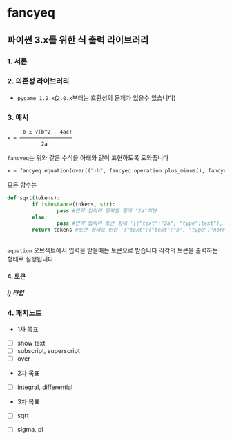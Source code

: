 # fancyeq
## 파이썬 3.x를 위한 식 출력 라이브러리

### 1. 서론


### 2. 의존성 라이브러리
- `pygame 1.9.x`(`2.0.x`부터는 호환성의 문제가 있을수 있습니다)

### 3. 예시
        -b ± √(b^2 - 4ac)
    x = ─────────────────
               2a
  
`fancyeq`는 위와 같은 수식을 아래와 같이 표현하도록 도와줍니다

```python
x = fancyeq.equation(over(("-b", fancyeq.operation.plus_minus(), fancyeq.operation.sqrt("b", fancyeq.script.superscript("2") , " - 4ac")), "2a")
```

모든 함수는 
```python
def sqrt(tokens):
        if isinstance(tokens, str):
                pass #만약 입력이 문자열 형태 '2a'이면
        else:
                pass #만약 입력이 토큰 형태 '[{"text":"2a", "type":text"}, {"text":"2", "type":subscript"}]'이면
        return tokens #토큰 형태로 반환 '{"text":{"text":"b", "type":"normal"}, {"text":"2", "type":"superscript"}, {"text":"-4ac", "type":"normal"}, "type":"sqrt", "length":length}' 
       
```
`equation` 오브젝트에서 입력을 받을때는 토큰으로 받습니다
각각의 토큰을 출력하는 형태로 실행됩니다

#### 4. 토큰
##### i) 타입

    
### 4. 패치노트
- 1차 목표
- [ ] show text
- [ ] subscript, superscript
- [ ] over
- 2차 목표
- [ ] integral, differential
- 3차 목표
- [ ] sqrt
- [ ] sigma, pi



 

